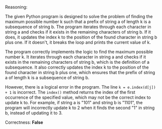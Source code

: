 Reasoning:

The given Python program is designed to solve the problem of finding the maximum possible number k such that a prefix of string a of length k is a subsequence of string b. The program iterates through each character in string a and checks if it exists in the remaining characters of string b. If it does, it updates the index k to the position of the found character in string b plus one. If it doesn't, it breaks the loop and prints the current value of k.

The program correctly implements the logic to find the maximum possible number k. It iterates through each character in string a and checks if it exists in the remaining characters of string b, which is the definition of a subsequence. It also correctly updates the index k to the position of the found character in string b plus one, which ensures that the prefix of string a of length k is a subsequence of string b.

However, there is a logical error in the program. The line `k = e.index(d[j]) + 1` is incorrect. The `index()` method returns the index of the first occurrence of the specified value, which may not be the correct index to update k to. For example, if string a is "101" and string b is "1101", the program will incorrectly update k to 2 when it finds the second "1" in string b, instead of updating it to 3.

Correctness: **False**